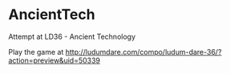 # AncientTech
Attempt at LD36 - Ancient Technology

Play the game at http://ludumdare.com/compo/ludum-dare-36/?action=preview&uid=50339
